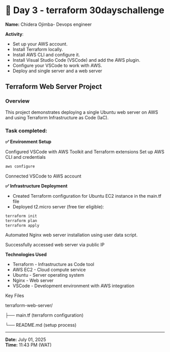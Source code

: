  #  📅 Day 3 - terraform 30dayschallenge

**Name:** Chidera Ojimba- Devops engineer 

 **Activity**: 
   - Set up your AWS account.
   - Install Terraform locally.
   - Install AWS CLI and configure it.
   - Install Visual Studio Code (VSCode) and add the AWS plugin.
   - Configure your VSCode to work with AWS.
   - Deploy and single server and a web server



  ## Terraform Web Server Project
### Overview
This project demonstrates deploying a single Ubuntu web server on AWS and using Terraform Infrastructure as Code (IaC).

### Task completed:

**✅ Environment Setup**

Configured VSCode with AWS Toolkit and Terraform extensions
Set up AWS CLI and credentials
```bash
aws configure
```
Connected VSCode to AWS account

 **✅ Infrastructure Deployment**

- Created Terraform configuration for Ubuntu EC2 instance in the main.tf file
- Deployed t2.micro server (free tier eligible):
```bash
terraform init
terraform plan
terraform apply
```

Automated Nginx web server installation using user data script.

Successfully accessed web server via public IP

**Technologies Used**

* Terraform - Infrastructure as Code tool
* AWS EC2 - Cloud compute service
* Ubuntu - Server operating system
* Nginx - Web server
* VSCode - Development environment with AWS integration

Key Files

terraform-web-server/

├── main.tf (terraform configuration)

             
└── README.md (setup process)   


---       

**Date:** July 01, 2025  
**Time:** 11:43 PM (WAT)
